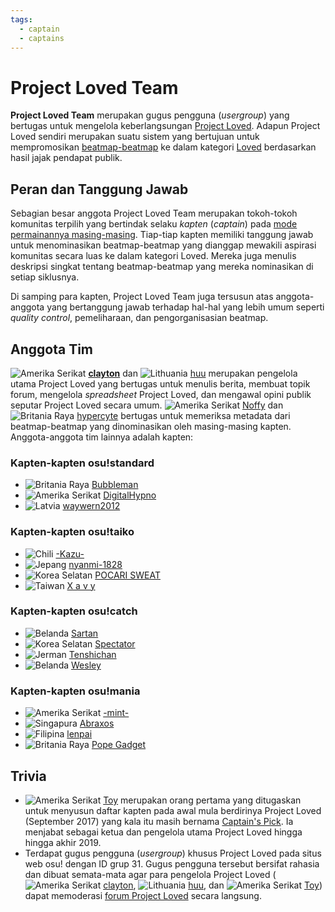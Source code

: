 ```yaml
---
tags:
  - captain
  - captains
---
```


# Project Loved Team

**Project Loved Team** merupakan gugus pengguna (*usergroup*) yang bertugas untuk mengelola keberlangsungan [Project Loved](/wiki/Project_Loved). Adapun Project Loved sendiri merupakan suatu sistem yang bertujuan untuk mempromosikan [beatmap-beatmap](/wiki/Beatmap) ke dalam kategori [Loved](/wiki/Beatmap/Category#loved) berdasarkan hasil jajak pendapat publik.

## Peran dan Tanggung Jawab

Sebagian besar anggota Project Loved Team merupakan tokoh-tokoh komunitas terpilih yang bertindak selaku *kapten* (*captain*) pada [mode permainannya masing-masing](/wiki/Game_mode). Tiap-tiap kapten memiliki tanggung jawab untuk menominasikan beatmap-beatmap yang dianggap mewakili aspirasi komunitas secara luas ke dalam kategori Loved. Mereka juga menulis deskripsi singkat tentang beatmap-beatmap yang mereka nominasikan di setiap siklusnya.

Di samping para kapten, Project Loved Team juga tersusun atas anggota-anggota yang bertanggung jawab terhadap hal-hal yang lebih umum seperti *quality control*, pemeliharaan, dan pengorganisasian beatmap.

## Anggota Tim

![][flag_US] **[clayton](https://osu.ppy.sh/users/3666350)** dan ![][flag_LT] [huu](https://osu.ppy.sh/users/6044237) merupakan pengelola utama Project Loved yang bertugas untuk menulis berita, membuat topik forum, mengelola *spreadsheet* Project Loved, dan mengawal opini publik seputar Project Loved secara umum. ![][flag_US] [Noffy](https://osu.ppy.sh/users/1541323) dan ![][flag_GB] [hypercyte](https://osu.ppy.sh/users/9155377) bertugas untuk memeriksa metadata dari beatmap-beatmap yang dinominasikan oleh masing-masing kapten. Anggota-anggota tim lainnya adalah kapten:

### Kapten-kapten osu!standard

- ![][flag_GB] [Bubbleman](https://osu.ppy.sh/users/5182050)
- ![][flag_US] [DigitalHypno](https://osu.ppy.sh/users/4384207)
- ![][flag_LV] [waywern2012](https://osu.ppy.sh/users/5870453)

### Kapten-kapten osu!taiko

- ![][flag_CL] [-Kazu-](https://osu.ppy.sh/users/920861)
- ![][flag_JP] [nyanmi-1828](https://osu.ppy.sh/users/6866480)
- ![][flag_KR] [POCARI SWEAT](https://osu.ppy.sh/users/5082685)
- ![][flag_TW] [X a v y](https://osu.ppy.sh/users/3738344)

### Kapten-kapten osu!catch

- ![][flag_NL] [Sartan](https://osu.ppy.sh/users/4100941)
- ![][flag_KR] [Spectator](https://osu.ppy.sh/users/702598)
- ![][flag_DE] [Tenshichan](https://osu.ppy.sh/users/1101600)
- ![][flag_NL] [Wesley](https://osu.ppy.sh/users/2407265)

### Kapten-kapten osu!mania

- ![][flag_US] [-mint-](https://osu.ppy.sh/users/8976576)
- ![][flag_SG] [Abraxos](https://osu.ppy.sh/users/5025064)
- ![][flag_PH] [lenpai](https://osu.ppy.sh/users/5314573)
- ![][flag_GB] [Pope Gadget](https://osu.ppy.sh/users/2288341)

## Trivia

- ![][flag_US] [Toy](https://osu.ppy.sh/users/2757689) merupakan orang pertama yang ditugaskan untuk menyusun daftar kapten pada awal mula berdirinya Project Loved (September 2017) yang kala itu masih bernama [Captain's Pick](/wiki/Beatmap/History_of_Loved#captain's-pick-dan-project-loved-(sep-2017-–-hingga-sekarang)). Ia menjabat sebagai ketua dan pengelola utama Project Loved hingga hingga akhir 2019.
- Terdapat gugus pengguna (*usergroup*) khusus Project Loved pada situs web osu! dengan ID grup 31. Gugus pengguna tersebut bersifat rahasia dan dibuat semata-mata agar para pengelola Project Loved (![][flag_US] [clayton](https://osu.ppy.sh/users/3666350), ![][flag_LT] [huu](https://osu.ppy.sh/users/6044237), dan ![][flag_US] [Toy](https://osu.ppy.sh/users/2757689)) dapat memoderasi [forum Project Loved](https://osu.ppy.sh/community/forums/120) secara langsung.

[flag_CL]: /wiki/shared/flag/CL.gif "Chili"
[flag_DE]: /wiki/shared/flag/DE.gif "Jerman"
[flag_GB]: /wiki/shared/flag/GB.gif "Britania Raya"
[flag_JP]: /wiki/shared/flag/JP.gif "Jepang"
[flag_KR]: /wiki/shared/flag/KR.gif "Korea Selatan"
[flag_LT]: /wiki/shared/flag/LT.gif "Lithuania"
[flag_LV]: /wiki/shared/flag/LV.gif "Latvia"
[flag_NL]: /wiki/shared/flag/NL.gif "Belanda"
[flag_PH]: /wiki/shared/flag/PH.gif "Filipina"
[flag_SG]: /wiki/shared/flag/SG.gif "Singapura"
[flag_TW]: /wiki/shared/flag/TW.gif "Taiwan"
[flag_US]: /wiki/shared/flag/US.gif "Amerika Serikat"
